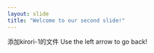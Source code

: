 ```yaml
---
layout: slide
title: "Welcome to our second slide!"
---
```

添加kirori-1的文件
Use the left arrow to go back!


